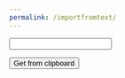 ```yaml
---
permalink: /importfromtext/
---
```

<script>
var calcdata;
</script>
<input id="calcinput">

<button onClick="getCalcdata()">Get from clipboard</button>
<script>
function getCalcdata() {
  calcdata = document.getElementById("calcinput").value;
  alert("wow");
}
</script>

